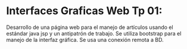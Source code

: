 # Interfaces Graficas Web Tp 01:

Desarrollo de una página web para el manejo de artículos usando el estándar java jsp y un antipatrón de trabajo.
Se utiliza bootstrap para el manejo de la interfaz gráfica.
Se usa una conexión remota a BD.

